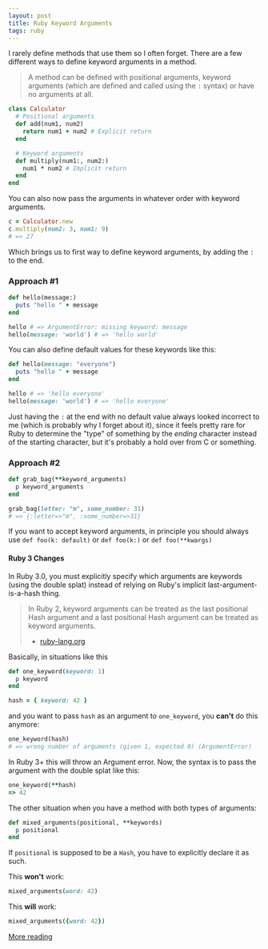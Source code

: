 ```yaml
---
layout: post
title: Ruby Keyword Arguments
tags: ruby
---
```


I rarely define methods that use them so I often forget. There are a few different ways to define keyword arguments in a method.

> A method can be defined with positional arguments, keyword arguments (which are defined and called using the `:` syntax) or have no arguments at all.

```rb
class Calculator
  # Positional arguments
  def add(num1, num2)
    return num1 + num2 # Explicit return
  end

  # Keyword arguments
  def multiply(num1:, num2:)
    num1 * num2 # Implicit return
  end
end
```

You can also now pass the arguments in whatever order with keyword arguments.

```rb
c = Calculator.new
c.multiply(num2: 3, num1: 9)
# => 27
```

Which brings us to first way to define keyword arguments, by adding the `:` to the end.

### Approach #1

```rb
def hello(message:)
  puts "hello " + message
end

hello # => ArgumentError: missing keyword: message
hello(message: 'world') # => 'hello world'
```

You can also define default values for these keywords like this:

```rb
def hello(message: "everyone")
  puts "hello " + message
end

hello # => 'hello everyone'
hello(message: 'world') # => 'hello everyone'
```

Just having the `:` at the end with no default value always looked incorrect to me (which is probably why I forget about it), since it feels pretty rare for Ruby to determine the "type" of something by the _ending_ character instead of the starting character, but it's probably a hold over from C or something.  

### Approach #2

```rb
def grab_bag(**keyword_arguments)
  p keyword_arguments
end

grab_bag(letter: "m", some_number: 31)
# => {:letter=>"m", :some_number=>31}
```

 If you want to accept keyword arguments, in principle you should always use `def foo(k: default)` or `def foo(k:)` or `def foo(**kwargs)`
 

#### Ruby 3 Changes

In Ruby 3.0, you must explicitly specify which arguments are keywords (using the double splat) instead of relying on Ruby's implicit last-argument-is-a-hash thing.

> In Ruby 2, keyword arguments can be treated as the last positional Hash argument and a last positional Hash argument can be treated as keyword arguments.
> - [ruby-lang.org](https://www.ruby-lang.org/en/news/2019/12/12/separation-of-positional-and-keyword-arguments-in-ruby-3-0/)

Basically, in situations like this

```rb
def one_keyword(keyword: 1)
  p keyword
end

hash = { keyword: 42 }
```

and you want to pass `hash` as an argument to `one_keyword`, you **can't** do this anymore:

```rb
one_keyword(hash)
# => wrong number of arguments (given 1, expected 0) (ArgumentError)
```

In Ruby 3+ this will throw an Argument error. Now, the syntax is to pass the argument with the double splat like this:

```rb
one_keyword(**hash)
=> 42
```

The other situation when you have a method with both types of arguments:

```rb
def mixed_arguments(positional, **keywords)
  p positional
end
```

If `positional` is supposed to be a `Hash`, you have to explicitly declare it as such.

This **won't** work:

```rb
mixed_arguments(word: 42)
```

This **will** work:

```rb
mixed_arguments({word: 42})
```


[More reading](https://thoughtbot.com/blog/ruby-2-keyword-arguments)
